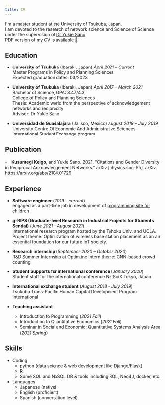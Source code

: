 ```yaml
---
title: CV
---
```


I'm a master student at the University of Tsukuba, Japan.  
I am devoted to the research of network science and Science of Science under the supervision of [Dr Yukie Sano](https://sites.google.com/view/sanolabo-en/home).  
PDF version of my CV is available [:paperclip:](CV.pdf)

## Education
- **University of Tsukuba** (Ibaraki, Japan) 	*April 2021 – Current*  
Master Programs in Policy and Planning Sciences  
Expected graduation dates: 03/2023  

- **University of Tsukuba** (Ibaraki, Japan) 	*April 2017 – March 2021*  
Bachelor of Science, GPA: 3.47/4.3  
College of Policy and Planning Sciences  
Thesis: Academic world from the perspective of acknowledgement networks and reciprocity  
Adviser: Dr Yukie Sano  

- **Universidad de Guadalajara** (Jalisco, Mexico) 	*August 2018 – July 2019*  
University Centre Of Economic And Administrative Sciences  
International Student Exchange program  

## Publication
-　**Kusumegi Keigo**, and Yukie Sano. 2021. “Citations and Gender Diversity in Reciprocal Acknowledgement Networks.” arXiv [physics.soc-Ph]. arXiv. https://arxiv.org/abs/2104.01729


## Experience 
- **Software engineer** (*2019 - current*)  
    engaged as a part-time job in development of [programming site for children](https://www.toy-pro.net/) 

- **g-RIPS (Graduate-level Research in Industrial Projects for Students Sendai)** (*June 2021 - August 2021*)  
International research program hosted by the Tohoku Univ. and UCLA. 
Project theme: Optimization of wireless base station placement as an 
an essential foundation for our future IoT society.

- **Research internship** (*September 2020 – October 2020*)  
    R&D Summer Internship at Optim.inc
    Intern theme: CNN-based crowd counting

- **Student Supports for international conference** (*January 2020*)  
    Student staff for the international conference NetSciX Tokyo, Japan

- **International exchange student** (*August 2018 – July 2019*)  
    Tsukuba Trans-Pacific Human Capital Development Program International

- **Teaching assistant** 
    - Introduction to Programming (*2021 Fall*)
    - Introduction to Quantitative Economics (*2021 Fall*)
    - Seminar in Social and Economic: Quantitative Systems Analysis Area (*2021 Spring*）	


## Skills 
- Coding
    - python (data science & web development like Django/Flask)
    - R
    - Some SQL and NoSQL DB & tools including SQL, Neo4J, docker, etc.
- Languages
    - Japanese (native)
    - English (proficient)
    - Spanish (conversation level)
